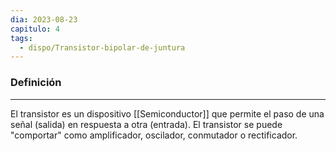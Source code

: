```yaml
---
dia: 2023-08-23
capitulo: 4
tags:
  - dispo/Transistor-bipolar-de-juntura
---
```

### Definición
---
El transistor es un dispositivo [[Semiconductor]] que permite el paso de una señal (salida) en respuesta a otra (entrada). El transistor se puede "comportar" como amplificador, oscilador, conmutador o rectificador.